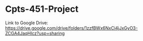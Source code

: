 # Cpts-451-Project

Link to Google Drive:
  https://drive.google.com/drive/folders/1zzfBWx6NxCi4jJxGyO3-ZCGA4JaqHIcz?usp=sharing
  
